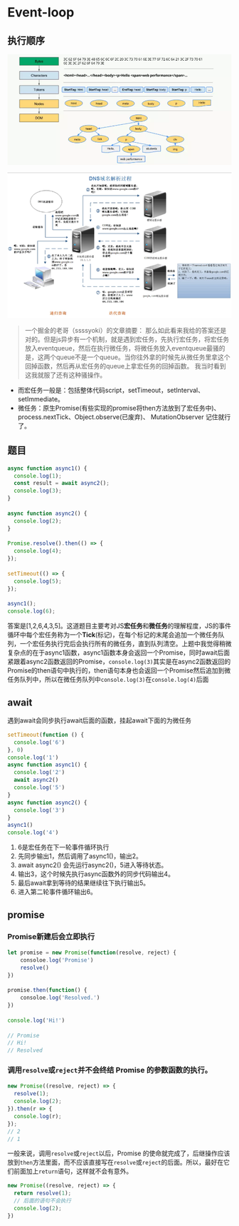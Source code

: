 # Event-loop

## 执行顺序

![](../.gitbook/assets/image%20%2851%29.png)

![](../.gitbook/assets/image%20%28141%29.png)

> 一个掘金的老哥（ssssyoki）的文章摘要： 那么如此看来我给的答案还是对的。但是js异步有一个机制，就是遇到宏任务，先执行宏任务，将宏任务放入eventqueue，然后在执行微任务，将微任务放入eventqueue最骚的是，这两个queue不是一个queue。当你往外拿的时候先从微任务里拿这个回掉函数，然后再从宏任务的queue上拿宏任务的回掉函数。 我当时看到这我就服了还有这种骚操作。

* 而宏任务一般是：包括整体代码script，setTimeout，setInterval、setImmediate。
* 微任务：原生Promise\(有些实现的promise将then方法放到了宏任务中\)、process.nextTick、Object.observe\(已废弃\)、 MutationObserver 记住就行了。

## 题目

```javascript
async function async1() {
  console.log(1);
  const result = await async2();
  console.log(3);
}

async function async2() {
  console.log(2);
}

Promise.resolve().then(() => {
  console.log(4);
});

setTimeout(() => {
  console.log(5);
});

async1();
console.log(6);
```

答案是\[1,2,6,4,3,5\]。这道题目主要考对JS**宏任务**和**微任务**的理解程度，JS的事件循环中每个宏任务称为一个**Tick**\(标记\)，在每个标记的末尾会追加一个微任务队列，一个宏任务执行完后会执行所有的微任务，直到队列清空。上题中我觉得稍微复杂点的在于async1函数，async1函数本身会返回一个Promise，同时await后面紧跟着async2函数返回的Promise，`console.log(3)`其实是在async2函数返回的Promise的then语句中执行的，then语句本身也会返回一个Promise然后追加到微任务队列中，所以在微任务队列中`console.log(3)`在`console.log(4)`后面

## await

遇到await会同步执行await后面的函数，挂起await下面的为微任务

```javascript
setTimeout(function () {
  console.log('6')
}, 0)
console.log('1')
async function async1() {
  console.log('2')
  await async2()
  console.log('5')
}
async function async2() {
  console.log('3')
}
async1()
console.log('4')
```

1. 6是宏任务在下一轮事件循环执行
2. 先同步输出1，然后调用了async1\(\)，输出2。
3. await async2\(\) 会先运行async2\(\)，5进入等待状态。
4. 输出3，这个时候先执行async函数外的同步代码输出4。
5. 最后await拿到等待的结果继续往下执行输出5。
6. 进入第二轮事件循环输出6。

## promise

### Promise新建后会立即执行

```javascript
let promise = new Promise(function(resolve, reject) {
    consoloe.log('Promise')
    resolve()
})

promise.then(function() {
    consoloe.log('Resolved.')
})

console.log('Hi!')

// Promise
// Hi!
// Resolved
```

### 调用`resolve`或`reject`并不会终结 Promise 的参数函数的执行。

```javascript
new Promise((resolve, reject) => {
  resolve(1);
  console.log(2);
}).then(r => {
  console.log(r);
});
// 2
// 1
```

一般来说，调用`resolve`或`reject`以后，Promise 的使命就完成了，后继操作应该放到`then`方法里面，而不应该直接写在`resolve`或`reject`的后面。所以，最好在它们前面加上`return`语句，这样就不会有意外。

```javascript
new Promise((resolve, reject) => {
  return resolve(1);
  // 后面的语句不会执行
  console.log(2);
})
```

  


